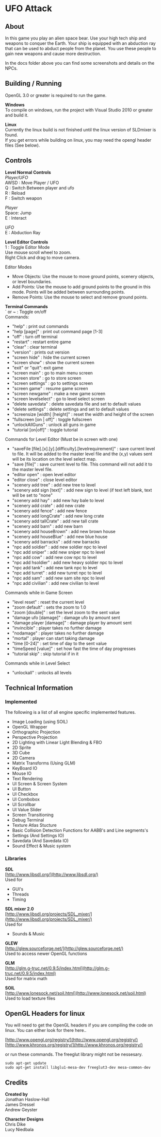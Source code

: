 UFO Attack
==============

About
-----
In this game you play an alien space bear. Use your high tech ship and weapons to conquer the Earth. Your ship is equipped with an abduction ray that can be used to abduct people from the planet. You use these people to gain new weapons and cause more destruction.  

In the docs folder above you can find some screenshots and details on the NPCs.  

Building / Running
--------

OpenGL 3.0 or greater is required to run the game.  

**Windows**  
To compile on windows, run the project with Visual Studio 2010 or greater and build it.  

**Linux**  
Currently the linux build is not finished until the linux version of SLDmixer is found.  
If you get errors while building on linux, you may need the opengl header files (See below).  

Controls
--------

**Level Normal Controls**  
_Player/UFO_  
AWSD : Move Player / UFO  
Q : Switch Between player and ufo   
R : Reload  
F : Switch weapon   

_Player_  
Space: Jump  
E : Interact    

_UFO_  
E : Abduction Ray  

**Level Editor Controls**  
1 : Toggle Editor Mode  
Use mouse scroll wheel to zoom.  
Right Click and drag to move camera.  

Editor Modes  
- Move Objects: Use the mouse to move ground points, scenery objects, or level boundaries. 
- Add Points: Use the mouse to add ground points to the ground in this mode. Points will be added between surrounding points.  
- Remove Points: Use the mouse to select and remove ground points.   

**Terminal Commands**  
` or ~ : Toggle on/off  
Commands:  
- "help" : print out commands  
- "help [page]" : print out command page [1-3]    
- "off" : turn off terminal  
- "restart" : restart entire game  
- "clear" : clear terminal  
- "version" : prints out version  
- "screen hide" : hide the current screen  
- "screen show" : show the current screen  
- "exit" or "quit": exit game  
- "screen main" : go to main menu screen  
- "screen store" : go to store screen  
- "screen settings" : go to settings screen  
- "screen game" : resume game screen  
- "screen newgame" : make a new game screen  
- "screen levelselect" : go to level select screen  
- "delete savedata" : delete savedata file and set to default values  
- "delete settings" : delete settings and set to default values  
- "screensize [width] [height]" : reset the width and height of the screen  
- "fullscreen [on | off]" : toggle fullscreen  
- "unlockAllGuns" : unlock all guns in game  
- "tutorial [on|off]" : toggle tutorial  

Commands for Level Editor (Must be in screen with one)  
- "saveFile [file].[x].[y].[difficulty].[levelrequirement]" : save current level to file. It will be added to the master level file and the (x,y) values sent will be its location on the level select map.    
- "save [file]" : save current level to file. This command will not add it to the master level file.  
- "editor open" : open level editor  
- "editor close" : close level editor  
- "scenery add tree" : add new tree to level 
- "scenery add sign [text]" : add new sign to level (if text left blank, text will be set to "none"  
- "scenery add hay" : add new hay bale to level    
- "scenery add crate" : add new crate  
- "scenery add fence" : add new fence   
- "scenery add longCrate" : add new long crate  
- "scenery add tallCrate" : add new tall crate  
- "scenery add barn" : add new barn  
- "scenery add houseBrown" : add new brown house  
- "scenery add houseBlue" : add new blue house  
- "scenery add barracks" : add new barracks  
- "npc add soldier" : add new soldier npc to level  
- "npc add sniper" : add new sniper npc to level  
- "npc add cow" : add new cow npc to level  
- "npc add hsoldier" : add new heavy soldier npc to level  
- "npc add tank" : add new tank npc to level  
- "npc add turret" : add new turret npc to level  
- "npc add sam" : add new sam site npc to level  
- "npc add civilian" : add new civilian to level  

Commands while in Game Screen
- "level reset" : reset the current level  
- "zoom default" : sets the zoom to 1.0  
- "zoom [double]" : set the level zoom to the sent value  
- "damage ufo [damage]" : damage ufo by amount sent    
- "damage player [damage]" : damage player by amount sent  
- "invincible" : player takes no further damage  
- "nodamage" : player takes no further damage  
- "mortal" : player can start taking damage  
- "time [0-24]" : set time of day to the sent value  
- "timeSpeed [value]" : set how fast the time of day progresses  
- "tutorial skip" : skip tutorial if in it  

Commands while in Level Select
- "unlockall" : unlocks all levels  

Technical Information
---------------------

### Implemented  

The following is a list of all engine specific implemented features.  

* Image Loading (using SOIL)  
* OpenGL Wrapper   
* Orthographic Projection  
* Perspective Projection  
* 2D Lighting with Linear Light Blending & FBO  
* 2D Sprite  
* 3D Cube  
* 2D Camera   
* Matrix Transforms (Using GLM)  
* KeyBoard IO  
* Mouse IO  
* Text Rendering  
* UI Screen & Screen System   
* UI Button  
* UI Checkbox  
* UI Combobox  
* UI Scrollbar  
* UI Value Slider  
* Screen Transitioning  
* Debug Terminal  
* Texture Atlas Stucture  
* Basic Collision Detection Functions for AABB's and Line segments's  
* Settings (And Settings IO)  
* Savedata (And Savedata IO)   
* Sound Effect & Music system  

### Libraries

**SDL**  
[http://www.libsdl.org/](http://www.libsdl.org/)  
Used for 
- GUI's   
- Threads  
- Timing  

**SDL mixer 2.0**  
[http://www.libsdl.org/projects/SDL_mixer/](http://www.libsdl.org/projects/SDL_mixer/)  
Used for  
- Sounds & Music  

**GLEW**   
[http://glew.sourceforge.net/](http://glew.sourceforge.net/)  
Used to access newer OpenGL functions
 
**GLM**  
[http://glm.g-truc.net/0.9.5/index.html](http://glm.g-truc.net/0.9.5/index.html)  
Used for matrix math

**SOIL**  
[http://www.lonesock.net/soil.html](http://www.lonesock.net/soil.html)  
Used to load texture files 

OpenGL Headers for linux
------------------------

You will need to get the OpenGL headers if you are compiling the code on linux. You can either look for there here..  

[http://www.opengl.org/registry/](http://www.opengl.org/registry/)  
[http://www.khronos.org/registry/](http://www.khronos.org/registry/)  

or run these commands. The freeglut library might not be nessesary.   

    sudo apt-get update  
    sudo apt-get install libglu1-mesa-dev freeglut3-dev mesa-common-dev  

Credits
-------

**Created by**  
Jonathan Haslow-Hall  
James Dressel  
Andrew Geyster  

**Character Designs**  
Chris Dike  
Lucy Niedbala  

